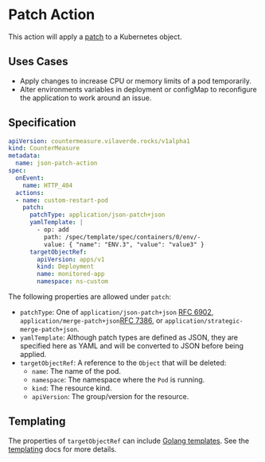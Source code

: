 # Patch Action

This action will apply a [patch](https://kubernetes.io/docs/tasks/manage-kubernetes-objects/update-api-object-kubectl-patch/)
to a Kubernetes object.

## Uses Cases

* Apply changes to increase CPU or memory limits of a pod temporarily.
* Alter environments variables in deployment or configMap to reconfigure the
application to work around an issue.

## Specification

```yaml
apiVersion: countermeasure.vilaverde.rocks/v1alpha1
kind: CounterMeasure
metadata:
  name: json-patch-action
spec:
  onEvent:
    name: HTTP_404
  actions:
  - name: custom-restart-pod
    patch:
      patchType: application/json-patch+json
      yamlTemplate: |
        - op: add
          path: /spec/template/spec/containers/0/env/-
          value: { "name": "ENV.3", "value": "value3" }
      targetObjectRef: 
        apiVersion: apps/v1
        kind: Deployment
        name: monitored-app
        namespace: ns-custom
```

The following properties are allowed under `patch`:

* `patchType`: One of `application/json-patch+json` [RFC 6902](https://www.rfc-editor.org/rfc/rfc6902),
`application/merge-patch+json`[RFC 7386](https://www.rfc-editor.org/rfc/rfc7386), or
`application/strategic-merge-patch+json`.
* `yamlTemplate`: Although patch types are defined as JSON, they are specified
here as YAML and will be converted to JSON before being applied.
* `targetObjectRef`: A reference to the `Object` that will be deleted:
  * `name`: The name of the pod.
  * `namespace`: The namespace where the `Pod` is running.
  * `kind`: The resource kind.
  * `apiVersion`: The group/version for the resource.

## Templating

The properties of `targetObjectRef` can include [Golang templates](https://pkg.go.dev/text/template).
See the [templating](templating.md) docs for more details.
